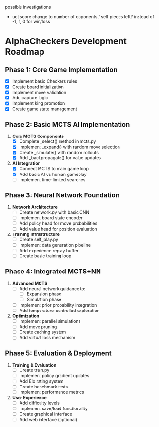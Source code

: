 possible investigations 
- uct score change to number of opponents / self pieces left? instead of -1, 1, 0 for win/loss 


# AlphaCheckers Development Roadmap

## Phase 1: Core Game Implementation
- [x] Implement basic Checkers rules
- [x] Create board initialization
- [x] Implement move validation
- [x] Add capture logic
- [x] Implement king promotion
- [x] Create game state management

## Phase 2: Basic MCTS AI Implementation
1. **Core MCTS Components**
   - [x] Complete _select() method in mcts.py
   - [x] Implement _expand() with random move selection
   - [x] Create _simulate() with random rollouts
   - [x] Add _backpropagate() for value updates

2. **AI Integration**
   - [x] Connect MCTS to main game loop
   - [x] Add basic AI vs human gameplay
   - [ ] Implement time-limited searches

## Phase 3: Neural Network Foundation
1. **Network Architecture**
   - [ ] Create network.py with basic CNN
   - [ ] Implement board state encoder
   - [ ] Add policy head for move probabilities
   - [ ] Add value head for position evaluation

2. **Training Infrastructure**
   - [ ] Create self_play.py
   - [ ] Implement data generation pipeline
   - [ ] Add experience replay buffer
   - [ ] Create basic training loop

## Phase 4: Integrated MCTS+NN
1. **Advanced MCTS**
   - [ ] Add neural network guidance to:
     - [ ] Expansion phase
     - [ ] Simulation phase
   - [ ] Implement prior probability integration
   - [ ] Add temperature-controlled exploration

2. **Optimization**
   - [ ] Implement parallel simulations
   - [ ] Add move pruning
   - [ ] Create caching system
   - [ ] Add virtual loss mechanism

## Phase 5: Evaluation & Deployment
1. **Training & Evaluation**
   - [ ] Create train.py
   - [ ] Implement policy gradient updates
   - [ ] Add Elo rating system
   - [ ] Create benchmark tests
   - [ ] Implement performance metrics

2. **User Experience**
   - [ ] Add difficulty levels
   - [ ] Implement save/load functionality
   - [ ] Create graphical interface
   - [ ] Add web interface (optional)
